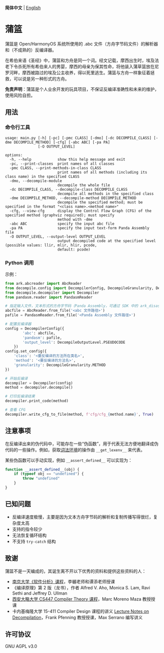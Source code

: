 **简体中文** | [English](README.md)

# 蒲篮
蒲篮是 Open/HarmonyOS 系统所使用的 .abc 文件（方舟字节码文件）的解析器和（不成熟的）反编译器。

在希伯来语《圣经》中，蒲篮和方舟是同一个词。经文记载，摩西出生时，埃及法老下令杀死所有希伯来人的男婴，摩西的母亲为保其性命，将他装入蒲草篮放在尼罗河畔，摩西被路过的埃及公主收养，得以死里逃生。蒲篮与方舟一样象征着拯救，可以说是另一种形式的方舟。

**免责声明**：蒲篮是个人业余开发的玩具项目，不保证反编译准确性和未来的维护，使用风险自担。

## 用法
### 命令行工具
```
usage: main.py [-h] [-pc] [-pmc CLASS] [-dmo] [-dc DECOMPILE_CLASS] [-dme DECOMPILE_METHOD] [-cfg] [-abc ABC] [-pa PA]
               [-O OUTPUT_LEVEL]

options:
  -h, --help            show this help message and exit
  -pc, --print-classes  print names of all classes
  -pmc CLASS, --print-methods-in-class CLASS
                        print names of all methods (including its class name) in the specified CLASS
  -dmo, --decompile-module
                        decompile the whole file
  -dc DECOMPILE_CLASS, --decompile-class DECOMPILE_CLASS
                        decompile all methods in the specified class
  -dme DECOMPILE_METHOD, --decompile-method DECOMPILE_METHOD
                        decompile the specified method; must be specified in the format "<class name>.<method name>"
  -cfg, --view-cfg      display the Control Flow Graph (CFG) of the specified method (graphviz required); must specify
                        method with -dme
  -abc ABC              specify the input abc file
  -pa PA                specify the input text-form Panda Assembly file
  -O OUTPUT_LEVEL, --output-level OUTPUT_LEVEL
                        output decompiled code at the specified level (possible values: llir, mlir, hlir, pcode,
                        default: pcode)
```

### Python 调用
示例：

```python
from ark.abcreader import AbcReader
from decompile.config import DecompilerConfig, DecompileGranularity, DecompileOutputLevel
from decompile.decompiler import Decompiler
from pandasm.reader import PandasmReader

# 指定输入文件，文本形式的方舟字节码（Panda Assembly，可通过 SDK 中的 ark_disasm 反汇编 abc 得到）
abcfile = AbcReader.from_file('<abc 文件路径>')
pafile = PandasmReader.from_file('<Panda Assembly 文件路径>')

# 配置反编译器
config = DecompilerConfig({
        'abc': abcfile,
        'pandasm': pafile,
        'output_level': DecompileOutputLevel.PSEUDOCODE
    })
config.set_config({
    'class': '<要反编译的方法所在类名>',
    'method': '<要反编译的方法名>',
    'granularity': DecompileGranularity.METHOD
})

# 开始反编译
decompiler = Decompiler(config)
method = decompiler.decompile()

# 打印反编译结果
decompiler.print_code(method)

# 查看 CFG
decompiler.write_cfg_to_file(method, f'cfg/cfg_{method.name}', True)
```

## 注意事项
在反编译出来的伪代码中，可能存在一些“伪函数”，用于代表无法方便地翻译成伪代码的一些操作。例如，获取[词法环境](https://gitee.com/openharmony/docs/blob/master/zh-cn/application-dev/quick-start/arkts-bytecode-fundamentals.md#%E8%AF%8D%E6%B3%95%E7%8E%AF%E5%A2%83%E5%92%8C%E8%AF%8D%E6%B3%95%E5%8F%98%E9%87%8F)的操作由 `__get_lexenv__` 来代表。

某些伪函数可以手动实现，例如 `__assert_defined__` 可以实现为：

```typescript
function __assert_defined__(obj) {
    if (typeof obj == "undefined") {
        throw "undefined"
    }
} 
```

## 已知问题
- 反编译速度极慢，主要是因为文本方舟字节码的解析和复制传播写得很烂，复杂度太高
- 支持的指令较少
- 无法恢复循环结构
- 不支持 `try-catch` 结构

## 致谢
蒲篮不是一天编成的，其诞生离不开以下优秀的资料和提供这些资料的人：
- [南京大学《软件分析》课程](https://www.bilibili.com/video/BV1b7411K7P4/)，李樾老师和谭添老师授课
- 《编译原理》第 2 版（龙书），作者 Alfred V. Aho, Monica S. Lam, Ravi Sethi and Jeffrey D. Ullman
- [西安大略大学 CS447 Compiler Theory 课程](https://www.csd.uwo.ca/~mmorenom//CS447/Lectures/CodeOptimization.html/index.html)，Marc Moreno Maza 教授授课
- 卡内基梅隆大学 15-411 Compiler Design 课程的讲义 [Lecture Notes on Decompilation](https://www.cs.cmu.edu/~fp/courses/15411-f13/lectures/20-decompilation.pdf)，Frank Pfenning 教授授课，Max Serrano 编写讲义

## 许可协议
GNU AGPL v3.0
